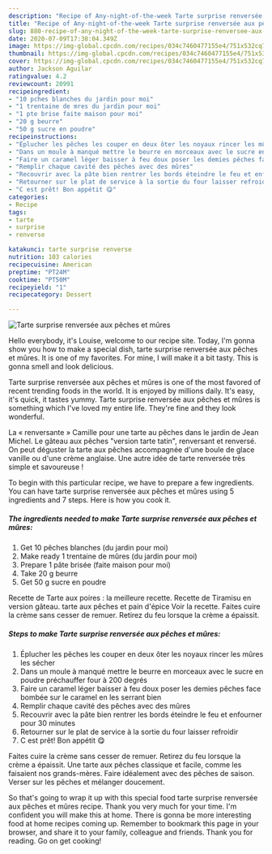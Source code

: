 ```yaml
---
description: "Recipe of Any-night-of-the-week Tarte surprise renversée aux pêches et mûres"
title: "Recipe of Any-night-of-the-week Tarte surprise renversée aux pêches et mûres"
slug: 880-recipe-of-any-night-of-the-week-tarte-surprise-renversee-aux-peches-et-mures
date: 2020-07-09T17:38:04.349Z
image: https://img-global.cpcdn.com/recipes/034c7460477155e4/751x532cq70/tarte-surprise-renversee-aux-peches-et-mures-photo-principale-de-la-recette.jpg
thumbnail: https://img-global.cpcdn.com/recipes/034c7460477155e4/751x532cq70/tarte-surprise-renversee-aux-peches-et-mures-photo-principale-de-la-recette.jpg
cover: https://img-global.cpcdn.com/recipes/034c7460477155e4/751x532cq70/tarte-surprise-renversee-aux-peches-et-mures-photo-principale-de-la-recette.jpg
author: Jackson Aguilar
ratingvalue: 4.2
reviewcount: 20991
recipeingredient:
- "10 pches blanches du jardin pour moi"
- "1 trentaine de mres du jardin pour moi"
- "1 pte brise faite maison pour moi"
- "20 g beurre"
- "50 g sucre en poudre"
recipeinstructions:
- "Éplucher les pêches les couper en deux ôter les noyaux rincer les mûres les sécher"
- "Dans un moule à manqué mettre le beurre en morceaux avec le sucre en poudre préchauffer four à 200 degrés"
- "Faire un caramel léger baisser à feu doux poser les demies pêches face bombée sur le caramel en les serrant bien"
- "Remplir chaque cavité des pêches avec des mûres"
- "Recouvrir avec la pâte bien rentrer les bords éteindre le feu et enfourner pour 30 minutes"
- "Retourner sur le plat de service à la sortie du four laisser refroidir"
- "C est prêt! Bon appétit 😋"
categories:
- Recipe
tags:
- tarte
- surprise
- renverse

katakunci: tarte surprise renverse 
nutrition: 103 calories
recipecuisine: American
preptime: "PT24M"
cooktime: "PT50M"
recipeyield: "1"
recipecategory: Dessert

---
```



![Tarte surprise renversée aux pêches et mûres](https://img-global.cpcdn.com/recipes/034c7460477155e4/751x532cq70/tarte-surprise-renversee-aux-peches-et-mures-photo-principale-de-la-recette.jpg)

Hello everybody, it's Louise, welcome to our recipe site. Today, I'm gonna show you how to make a special dish, tarte surprise renversée aux pêches et mûres. It is one of my favorites. For mine, I will make it a bit tasty. This is gonna smell and look delicious.

Tarte surprise renversée aux pêches et mûres is one of the most favored of recent trending foods in the world. It is enjoyed by millions daily. It's easy, it's quick, it tastes yummy. Tarte surprise renversée aux pêches et mûres is something which I've loved my entire life. They're fine and they look wonderful.

La « renversante » Camille pour une tarte au pêches dans le jardin de Jean Michel. Le gâteau aux pêches &#34;version tarte tatin&#34;, renversant et renversé. On peut déguster la tarte aux pêches accompagnée d&#39;une boule de glace vanille ou d&#39;une crème anglaise. Une autre idée de tarte renversée très simple et savoureuse !


To begin with this particular recipe, we have to prepare a few ingredients. You can have tarte surprise renversée aux pêches et mûres using 5 ingredients and 7 steps. Here is how you cook it.

<!--inarticleads1-->

##### The ingredients needed to make Tarte surprise renversée aux pêches et mûres:

1. Get 10 pêches blanches (du jardin pour moi)
1. Make ready 1 trentaine de mûres (du jardin pour moi)
1. Prepare 1 pâte brisée (faite maison pour moi)
1. Take 20 g beurre
1. Get 50 g sucre en poudre


Recette de Tarte aux poires : la meilleure recette. Recette de Tiramisu en version gâteau. tarte aux pêches et pain d&#39;épice Voir la recette. Faites cuire la crème sans cesser de remuer. Retirez du feu lorsque la crème a épaissit. 

<!--inarticleads2-->

##### Steps to make Tarte surprise renversée aux pêches et mûres:

1. Éplucher les pêches les couper en deux ôter les noyaux rincer les mûres les sécher
1. Dans un moule à manqué mettre le beurre en morceaux avec le sucre en poudre préchauffer four à 200 degrés
1. Faire un caramel léger baisser à feu doux poser les demies pêches face bombée sur le caramel en les serrant bien
1. Remplir chaque cavité des pêches avec des mûres
1. Recouvrir avec la pâte bien rentrer les bords éteindre le feu et enfourner pour 30 minutes
1. Retourner sur le plat de service à la sortie du four laisser refroidir
1. C est prêt! Bon appétit 😋


Faites cuire la crème sans cesser de remuer. Retirez du feu lorsque la crème a épaissit. Une tarte aux pêches classique et facile, comme les faisaient nos grands-mères. Faire idéalement avec des pêches de saison. Verser sur les pêches et mélanger doucement. 

So that's going to wrap it up with this special food tarte surprise renversée aux pêches et mûres recipe. Thank you very much for your time. I'm confident you will make this at home. There is gonna be more interesting food at home recipes coming up. Remember to bookmark this page in your browser, and share it to your family, colleague and friends. Thank you for reading. Go on get cooking!
